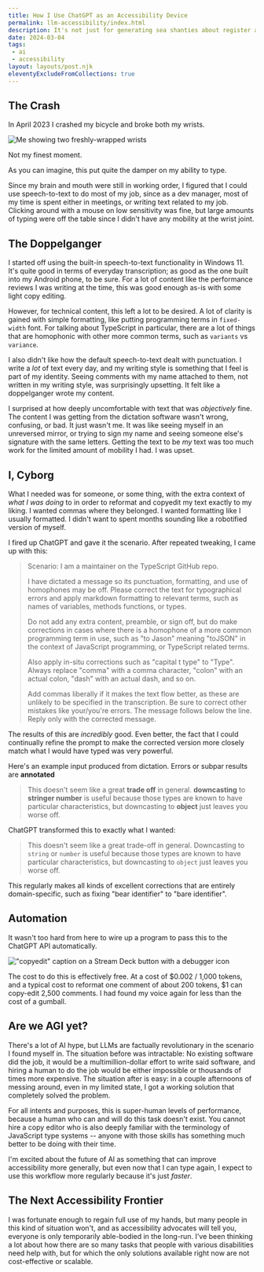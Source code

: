 ```yaml
---
title: How I Use ChatGPT as an Accessibility Device
permalink: llm-accessibility/index.html
description: It's not just for generating sea shanties about register allocation. AI has the potential to vastly improve how we interact with our computing devices.
date: 2024-03-04
tags:
 - ai
 - accessibility
layout: layouts/post.njk
eleventyExcludeFromCollections: true
---
```



## The Crash

In April 2023 I crashed my bicycle and broke both my wrists.

![Me showing two freshly-wrapped wrists](/img/wrists.webp)

Not my finest moment.

As you can imagine, this put quite the damper on my ability to type.

Since my brain and mouth were still in working order, I figured that I could use speech-to-text to do most of my job, since as a dev manager, most of my time is spent either in meetings, or writing text related to my job.
Clicking around with a mouse on low sensitivity was fine, but large amounts of typing were off the table since I didn't have any mobility at the wrist joint.


## The Doppelganger

I started off using the built-in speech-to-text functionality in Windows 11.
It's quite good in terms of everyday transcription; as good as the one built into my Android phone, to be sure.
For a lot of content like the performance reviews I was writing at the time, this was good enough as-is with some light copy editing.

However, for technical content, this left a lot to be desired.
A lot of clarity is gained with simple formatting, like putting programming terms in `fixed-width` font.
For talking about TypeScript in particular, there are a lot of things that are homophonic with other more common terms, such as `variants` vs `variance`.

I also didn't like how the default speech-to-text dealt with punctuation.
I write a *lot* of text every day, and my writing style is something that I feel is part of my identity.
Seeing comments with my name attached to them, not written in my writing style, was surprisingly upsetting.
It felt like a doppelganger wrote my content.

I surprised at how deeply uncomfortable with text that was *objectively* fine.
The content I was getting from the dictation software wasn't wrong, confusing, or bad. It just wasn't me. It was like seeing myself in an unreversed mirror, or trying to sign my name and seeing someone else's signature with the same letters. Getting the text to be *my* text was too much work for the limited amount of mobility I had. I was upset.

## I, Cyborg

What I needed was for someone, or some thing, with the extra context of *what I was doing* to in order to reformat and copyedit my text exactly to my liking. I wanted commas where they belonged. I wanted formatting like I usually formatted. I didn't want to spent months sounding like a robotified version of myself.

I fired up ChatGPT and gave it the scenario. After repeated tweaking, I came up with this:

> Scenario: I am a maintainer on the TypeScript GitHub repo.
>
> I have dictated a message so its punctuation, formatting, and use of homophones may be off. Please correct the text for typographical errors and apply markdown formatting to relevant terms, such as names of variables, methods functions, or types.
>
> Do not add any extra content, preamble, or sign off, but do make corrections in cases where there is a homophone of a more common programming term in use, such as "to Jason" meaning "toJSON" in the context of JavaScript programming, or TypeScript related terms.
>
> Also apply in-situ corrections such as "capital t type" to "Type". Always replace "comma" with a comma character, "colon" with an actual colon, "dash" with an actual dash, and so on.
>
> Add commas liberally if it makes the text flow better, as these are unlikely to be specified in the transcription. Be sure to correct other mistakes like your/you're errors. The message follows below the line. Reply only with the corrected message.

The results of this are *incredibly* good.
Even better, the fact that I could continually refine the prompt to make the corrected version more closely match what I would have typed was very powerful.

Here's an example input produced from dictation. Errors or subpar results are __annotated__

> This doesn't seem like a great __trade off__ in general. __downcasting__ to __stringer number__ is useful because those types are known to have particular characteristics, but downcasting to __object__ just leaves you worse off.

ChatGPT transformed this to exactly what I wanted:

> This doesn't seem like a great trade-off in general. Downcasting to `string` or `number` is useful because those types are known to have particular characteristics, but downcasting to `object` just leaves you worse off.

This regularly makes all kinds of excellent corrections that are entirely domain-specific, such as fixing "bear identifier" to "bare identifier".

## Automation

It wasn't too hard from here to wire up a program to pass this to the ChatGPT API automatically.

!["copyedit" caption on a Stream Deck button with a debugger icon](/img/streamdeck.webp)

The cost to do this is effectively free.
At a cost of $0.002 / 1,000 tokens, and a typical cost to reformat one comment of about 200 tokens, $1 can copy-edit 2,500 comments. I had found my voice again for less than the cost of a gumball.

## Are we AGI yet?

There's a lot of AI hype, but LLMs are factually revolutionary in the scenario I found myself in. The situation before was intractable: No existing software did the job, it would be a multimillion-dollar effort to write said software, and hiring a human to do the job would be either impossible or thousands of times more expensive. The situation after is easy: in a couple afternoons of messing around, even in my limited state, I got a working solution that completely solved the problem.

For all intents and purposes, this is super-human levels of performance, because a human who can and will do this task doesn't exist. You cannot hire a copy editor who is also deeply familiar with the terminology of JavaScript type systems -- anyone with those skills has something much better to be doing with their time.

I'm excited about the future of AI as something that can improve accessibility more generally, but even now that I can type again, I expect to use this workflow more regularly because it's just *faster*.

## The Next Accessibility Frontier

I was fortunate enough to regain full use of my hands, but many people in this kind of situation won't, and as accessibility advocates will tell you, everyone is only temporarily able-bodied in the long-run. I've been thinking a lot about how there are so many tasks that people with various disabilities need help with, but for which the only solutions available right now are not cost-effective or scalable.

<!--
Here's a short list of some of the things I've been thinking about. In all cases, of course, the user's consent needs to be integrated into these experiences, and appropriate safeguards must be in place. These are just sketches of what might be possible.

### Speech Impairments

Some disabilities leave people completely unable to speak, or unable to be heard in noisy environments. A person with such a disability might have significant difficulties in situations like an airport check-in desk, where someone needs to ask you many non-yes-or-no questions, but for which you can easily have pre-determined answers. An AI assistant should have no problems responding to questions like "What is your name, date of birth, and where are you traveling to today?"

-->